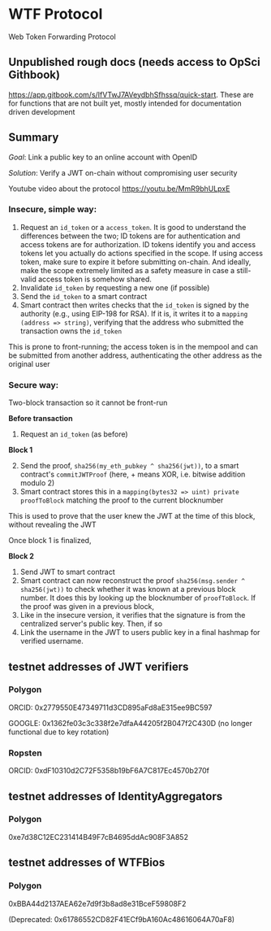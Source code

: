 # WTF Protocol
Web Token Forwarding Protocol

## Unpublished rough docs (needs access to OpSci Githbook)
https://app.gitbook.com/s/IfVTwJ7AVeydbhSfhssq/quick-start. These are for functions that are not built yet, mostly intended for documentation driven development

## Summary
*Goal*:
Link a public key to an online account with OpenID

*Solution*: 
Verify a JWT on-chain without compromising user security

Youtube video about the protocol https://youtu.be/MmR9bhULpxE
### Insecure, simple way:

1. Request an `id_token` or a `access_token`. It is good to understand the differences between the two; ID tokens are for authentication and access tokens are for authorization. ID tokens identify you and access tokens let you actually do actions specified in the scope. If using access token, make sure to expire it before submitting on-chain. And ideally, make the scope extremely limited as a safety measure in case a still-valid access token is somehow shared.
2. Invalidate `id_token` by requesting a new one (if possible)
3. Send the `id_token` to a smart contract
4. Smart contract then writes checks that the `id_token` is signed by the authority (e.g., using EIP-198 for RSA). If it is, it writes it to a `mapping (address => string)`, verifying  that the address who submitted the transaction owns the `id_token`

This is prone to front-running; the access token is in the mempool and can be submitted from another address, authenticating the other address as the original user

### Secure way:
Two-block transaction so it cannot be front-run

**Before transaction**

1. Request an `id_token` (as before)


**Block 1**

2. Send the proof, `sha256(my_eth_pubkey ^ sha256(jwt))`, to a smart contract's `commitJWTProof` (here, + means XOR, i.e. bitwise addition modulo 2)
3. Smart contract stores this in a `mapping(bytes32 => uint) private proofToBlock` matching the proof to the current blocknumber

This is used to prove that the user knew the JWT at the time of this block, without revealing the JWT


Once block 1 is finalized,

**Block 2**
1. Send JWT to smart contract
2. Smart contract can now reconstruct the proof `sha256(msg.sender ^ sha256(jwt))` to check whether it was known at a previous block number. It does this by looking up the blocknumber of `proofToBlock`. If the proof was given in a previous block, 
3. Like in the insecure version, it verifies that the signature is from the centralized server's public key. Then, if so
4. Link the username in the JWT to users public key in a final hashmap for verified username.


## testnet addresses of JWT verifiers
### Polygon
ORCID: 0x2779550E47349711d3CD895aFd8aE315ee9BC597

GOOGLE: 0x1362fe03c3c338f2e7dfaA44205f2B047f2C430D (no longer functional due to key rotation)
### Ropsten
ORCID: 0xdF10310d2C72F5358b19bF6A7C817Ec4570b270f

## testnet addresses of IdentityAggregators
### Polygon
0xe7d38C12EC231414B49F7cB4695ddAc908F3A852

## testnet addresses of WTFBios
### Polygon
0xBBA44d2137AEA62e7d9f3b8ad8e31BceF59808F2

(Deprecated: 0x61786552CD82F41ECf9bA160Ac48616064A70aF8)
